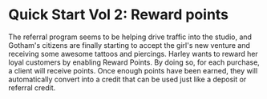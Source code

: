 # Quick Start Vol 2: Reward points

The referral program seems to be helping drive traffic into the studio, and Gotham's citizens are finally starting to accept the girl's new venture and receiving some awesome tattoos and piercings. Harley wants to reward her loyal customers by enabling Reward Points. By doing so, for each purchase, a client will receive points. Once enough points have been earned, they will automatically convert into a credit that can be used just like a deposit or referral credit.
